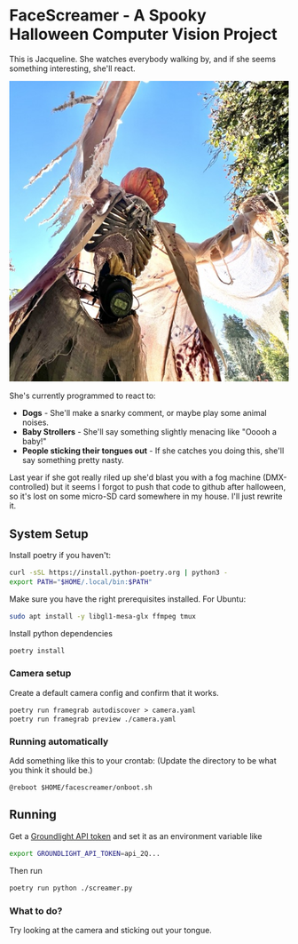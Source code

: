 # FaceScreamer - A Spooky Halloween Computer Vision Project

This is Jacqueline.  She watches everybody walking by, and if she seems something interesting, she'll react.

![Jacqueline](media/jacqueline.jpeg)

She's currently programmed to react to:

- **Dogs** - She'll make a snarky comment, or maybe play some animal noises.
- **Baby Strollers** - She'll say something slightly menacing like "Ooooh a baby!"
- **People sticking their tongues out** - If she catches you doing this, she'll say something pretty nasty.  

Last year if she got really riled up she'd blast you with a fog machine (DMX-controlled) but it seems I forgot to push that code to github after halloween, so it's lost on some micro-SD card somewhere in my house.  I'll just rewrite it.

## System Setup

Install poetry if you haven't:

```bash
curl -sSL https://install.python-poetry.org | python3 -
export PATH="$HOME/.local/bin:$PATH"
```

Make sure you have the right prerequisites installed.  For Ubuntu:

```bash
sudo apt install -y libgl1-mesa-glx ffmpeg tmux
```

Install python dependencies

```bash
poetry install
```

### Camera setup

Create a default camera config and confirm that it works.

```
poetry run framegrab autodiscover > camera.yaml
poetry run framegrab preview ./camera.yaml
```

### Running automatically

Add something like this to your crontab:
(Update the directory to be what you think it should be.)

```
@reboot $HOME/facescreamer/onboot.sh
```

## Running

Get a [Groundlight API token](https://code.groundlight.ai/python-sdk/docs/getting-started/api-tokens)
and set it as an environment variable like

```bash
export GROUNDLIGHT_API_TOKEN=api_2Q...
```

Then run

```bash
poetry run python ./screamer.py
```

### What to do?

Try looking at the camera and sticking out your tongue.
